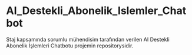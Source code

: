 # AI_Destekli_Abonelik_Islemler_Chatbot
Staj kapsamında sorumlu mühendisim tarafından verilen AI Destekli Abonelik İşlemleri Chatbotu projemin repositorysidir. 
